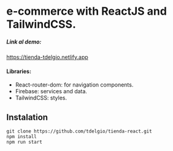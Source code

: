 <h1 class="code-line" data-line-start=0 data-line-end=1 ><a id="ecommerce_with_ReactJS_and_TailwindCSS_0"></a>e-commerce with ReactJS and TailwindCSS.</h1>
<h5 class="code-line" data-line-start=2 data-line-end=3 ><a id="Link_al_demo_2"></a>Link al demo:</h5>
<p class="has-line-data" data-line-start="3" data-line-end="4"><a href="https://tienda-tdelgio.netlify.app">https://tienda-tdelgio.netlify.app</a></p>
<h4 class="code-line" data-line-start=5 data-line-end=6 ><a id="Libraries_5"></a>Libraries:</h4>
<ul>
<li class="has-line-data" data-line-start="6" data-line-end="7">React-router-dom: for navigation components.</li>
<li class="has-line-data" data-line-start="7" data-line-end="8">Firebase: services and data.</li>
<li class="has-line-data" data-line-start="8" data-line-end="9">TailwindCSS: styles.</li>
</ul>
<h2 class="code-line" data-line-start=11 data-line-end=12 ><a id="Instalation_11"></a>Instalation</h2>
<pre><code class="has-line-data" data-line-start="13" data-line-end="17" class="language-sh">git <span class="hljs-built_in">clone</span> https://github.com/tdelgio/tienda-react.git
npm install
npm run start
</code></pre>
